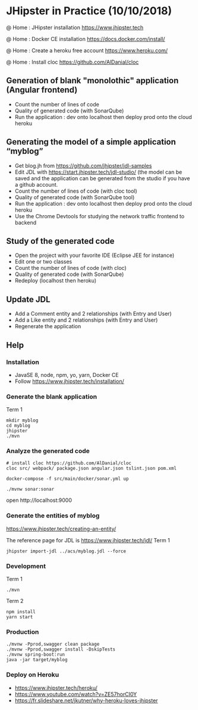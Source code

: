 # JHipster in Practice (10/10/2018)


@ Home : JHipster installation https://www.jhipster.tech

@ Home : Docker CE installation https://docs.docker.com/install/

@ Home : Create a heroku free account https://www.heroku.com/

@ Home : Install cloc https://github.com/AlDanial/cloc

## Generation of blank "monolothic" application (Angular frontend)
* Count the number of lines of code
* Quality of generated code (with SonarQube)
* Run the application : dev onto localhost then deploy prod onto the cloud heroku

## Generating the model of a simple application “myblog”
* Get blog.jh from https://github.com/jhipster/jdl-samples
* Edit JDL with https://start.jhipster.tech/jdl-studio/ (the model can be saved and the application can be generated from the studio if you have a github account.
* Count the number of lines of code (with cloc tool)
* Quality of generated code (with SonarQube tool)
* Run the application : dev onto localhost then deploy prod onto the cloud heroku
* Use the Chrome Devtools for studying the network traffic frontend to backend

## Study of the generated code
* Open the project with your favorite IDE (Eclipse JEE for instance)
* Edit one or two classes
* Count the number of lines of code (with cloc)
* Quality of generated code (with SonarQube)
* Redeploy (localhost then heroku)

## Update JDL
* Add a Comment entity and 2 relationships (with Entry and User)
* Add a Like entity and 2 relationships (with Entry and User)
* Regenerate the application


## Help

### Installation
* JavaSE 8, node, npm, yo, yarn, Docker CE
* Follow https://www.jhipster.tech/installation/


### Generate the blank application
Term 1
```shell
mkdir myblog
cd myblog
jhipster
./mvn
```

### Analyze the generated code

```shell
# install cloc https://github.com/AlDanial/cloc
cloc src/ webpack/ package.json angular.json tslint.json pom.xml
```

```shell
docker-compose -f src/main/docker/sonar.yml up
```

```shell
./mvnw sonar:sonar
```
open http://localhost:9000

### Generate the entities of myblog
https://www.jhipster.tech/creating-an-entity/

The reference page for JDL is https://www.jhipster.tech/jdl/
Term 1
```shell
jhipster import-jdl ../acs/myblog.jdl --force
```

### Development
Term 1
```shell
./mvn
```

Term 2
```shell
npm install
yarn start
```

### Production
```shell
./mvnw -Pprod,swagger clean package
./mvnw -Pprod,swagger install -DskipTests
./mvnw spring-boot:run
java -jar target/myblog
```

### Deploy on Heroku
* https://www.jhipster.tech/heroku/
* https://www.youtube.com/watch?v=ZE57horCI0Y
* https://fr.slideshare.net/jkutner/why-heroku-loves-jhipster
